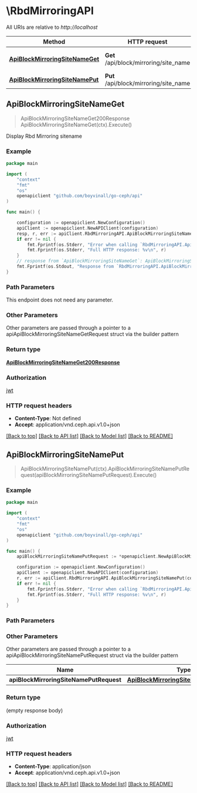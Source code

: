 # \RbdMirroringAPI

All URIs are relative to *http://localhost*

Method | HTTP request | Description
------------- | ------------- | -------------
[**ApiBlockMirroringSiteNameGet**](RbdMirroringAPI.md#ApiBlockMirroringSiteNameGet) | **Get** /api/block/mirroring/site_name | Display Rbd Mirroring sitename
[**ApiBlockMirroringSiteNamePut**](RbdMirroringAPI.md#ApiBlockMirroringSiteNamePut) | **Put** /api/block/mirroring/site_name | 



## ApiBlockMirroringSiteNameGet

> ApiBlockMirroringSiteNameGet200Response ApiBlockMirroringSiteNameGet(ctx).Execute()

Display Rbd Mirroring sitename

### Example

```go
package main

import (
	"context"
	"fmt"
	"os"
	openapiclient "github.com/boyvinall/go-ceph/api"
)

func main() {

	configuration := openapiclient.NewConfiguration()
	apiClient := openapiclient.NewAPIClient(configuration)
	resp, r, err := apiClient.RbdMirroringAPI.ApiBlockMirroringSiteNameGet(context.Background()).Execute()
	if err != nil {
		fmt.Fprintf(os.Stderr, "Error when calling `RbdMirroringAPI.ApiBlockMirroringSiteNameGet``: %v\n", err)
		fmt.Fprintf(os.Stderr, "Full HTTP response: %v\n", r)
	}
	// response from `ApiBlockMirroringSiteNameGet`: ApiBlockMirroringSiteNameGet200Response
	fmt.Fprintf(os.Stdout, "Response from `RbdMirroringAPI.ApiBlockMirroringSiteNameGet`: %v\n", resp)
}
```

### Path Parameters

This endpoint does not need any parameter.

### Other Parameters

Other parameters are passed through a pointer to a apiApiBlockMirroringSiteNameGetRequest struct via the builder pattern


### Return type

[**ApiBlockMirroringSiteNameGet200Response**](ApiBlockMirroringSiteNameGet200Response.md)

### Authorization

[jwt](../README.md#jwt)

### HTTP request headers

- **Content-Type**: Not defined
- **Accept**: application/vnd.ceph.api.v1.0+json

[[Back to top]](#) [[Back to API list]](../README.md#documentation-for-api-endpoints)
[[Back to Model list]](../README.md#documentation-for-models)
[[Back to README]](../README.md)


## ApiBlockMirroringSiteNamePut

> ApiBlockMirroringSiteNamePut(ctx).ApiBlockMirroringSiteNamePutRequest(apiBlockMirroringSiteNamePutRequest).Execute()



### Example

```go
package main

import (
	"context"
	"fmt"
	"os"
	openapiclient "github.com/boyvinall/go-ceph/api"
)

func main() {
	apiBlockMirroringSiteNamePutRequest := *openapiclient.NewApiBlockMirroringSiteNamePutRequest("SiteName_example") // ApiBlockMirroringSiteNamePutRequest |  (optional)

	configuration := openapiclient.NewConfiguration()
	apiClient := openapiclient.NewAPIClient(configuration)
	r, err := apiClient.RbdMirroringAPI.ApiBlockMirroringSiteNamePut(context.Background()).ApiBlockMirroringSiteNamePutRequest(apiBlockMirroringSiteNamePutRequest).Execute()
	if err != nil {
		fmt.Fprintf(os.Stderr, "Error when calling `RbdMirroringAPI.ApiBlockMirroringSiteNamePut``: %v\n", err)
		fmt.Fprintf(os.Stderr, "Full HTTP response: %v\n", r)
	}
}
```

### Path Parameters



### Other Parameters

Other parameters are passed through a pointer to a apiApiBlockMirroringSiteNamePutRequest struct via the builder pattern


Name | Type | Description  | Notes
------------- | ------------- | ------------- | -------------
 **apiBlockMirroringSiteNamePutRequest** | [**ApiBlockMirroringSiteNamePutRequest**](ApiBlockMirroringSiteNamePutRequest.md) |  | 

### Return type

 (empty response body)

### Authorization

[jwt](../README.md#jwt)

### HTTP request headers

- **Content-Type**: application/json
- **Accept**: application/vnd.ceph.api.v1.0+json

[[Back to top]](#) [[Back to API list]](../README.md#documentation-for-api-endpoints)
[[Back to Model list]](../README.md#documentation-for-models)
[[Back to README]](../README.md)

